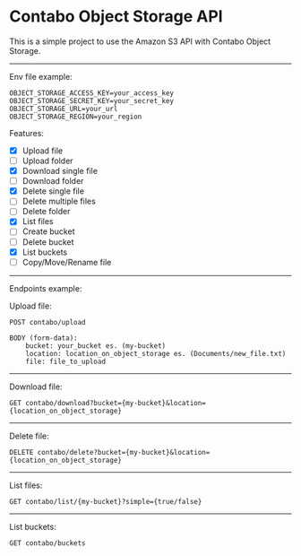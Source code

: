 # Contabo Object Storage API

This is a simple project to use the Amazon S3 API with Contabo Object Storage.

--- 

Env file example:
```
OBJECT_STORAGE_ACCESS_KEY=your_access_key
OBJECT_STORAGE_SECRET_KEY=your_secret_key
OBJECT_STORAGE_URL=your_url
OBJECT_STORAGE_REGION=your_region
```

Features:
 - [X] Upload file
 - [ ] Upload folder
 - [X] Download single file
 - [ ] Download folder
 - [X] Delete single file
 - [ ] Delete multiple files
 - [ ] Delete folder
 - [X] List files
 - [ ] Create bucket
 - [ ] Delete bucket
 - [X] List buckets
 - [ ] Copy/Move/Rename file

--- 

Endpoints example:

Upload file:
```http request
POST contabo/upload

BODY (form-data):
    bucket: your_bucket es. (my-bucket)
    location: location_on_object_storage es. (Documents/new_file.txt)
    file: file_to_upload
```
---
Download file:
```http request
GET contabo/download?bucket={my-bucket}&location={location_on_object_storage}
```
---
Delete file:
```http request
DELETE contabo/delete?bucket={my-bucket}&location={location_on_object_storage}
```
---
List files:
```http request
GET contabo/list/{my-bucket}?simple={true/false}
```
---
List buckets:
```http request
GET contabo/buckets
```